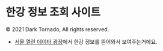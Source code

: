 # 한강 정보 조회 사이트

© 2021 Dark Tornado, All rights reserved.

* [서울 열린 데이터 광장](https://data.seoul.go.kr/dataList/OA-15488/A/1/datasetView.do)에서 한강 정보를 뜯어와서 보여주는거에요.